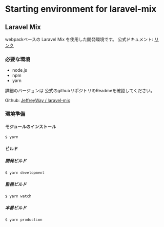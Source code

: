 # Starting environment for laravel-mix
## Laravel Mix

webpackベースの Laravel Mix を使用した開発環境です。
公式ドキュメント: [リンク](https://laravel-mix.com/docs/6.0/installation)

### 必要な環境

- node.js
- npm
- yarn

詳細のバージョンは 公式のgithubリポジトリのReadmeを確認してください。

Github: [JeffreyWay / laravel-mix](https://github.com/JeffreyWay/laravel-mix)


### 環境準備

#### モジュールのインストール
```
$ yarn
```

#### ビルド

##### 開発ビルド
```
$ yarn development
```

##### 監視ビルド
```
$ yarn watch
```

##### 本番ビルド
```
$ yarn production
```
